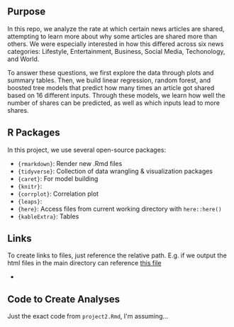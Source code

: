 ## Purpose

In this repo, we analyze the rate at which certain news articles are shared, attempting to learn more about why some articles are shared more than others. We were especially interested in how this differed across six news categories: Lifestyle, Entertainment, Business, Social Media, Techonology, and World. 

To answer these questions, we first explore the data through plots and summary tables. Then, we build linear regression, random forest, and boosted tree models that predict how many times an article got shared based on 16 different inputs. Through these models, we learn how well the number of shares can be predicted, as well as which inputs lead to more shares.

## R Packages

In this project, we use several open-source packages:

- `{rmarkdown}`: Render new .Rmd files
- `{tidyverse}`: Collection of data wrangling & visualization packages
- `{caret}`: For model building
- `{knitr}`:
- `{corrplot}`: Correlation plot
- `{leaps}`:
- `{here}`: Access files from current working directory with `here::here()`
- `{kableExtra}`: Tables

## Links

To create links to files, just reference the relative path. E.g. if we output the html
files in the main directory can reference [this file](xyz.html)

- 

## Code to Create Analyses

Just the exact code from `project2.Rmd`, I'm assuming...
